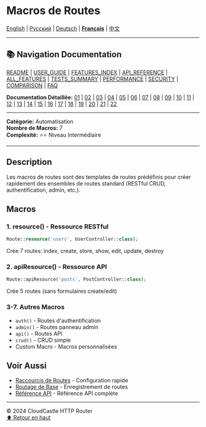 # Macros de Routes

[English](../../en/features/11_ROUTE_MACROS.md) | [Русский](../../ru/features/11_ROUTE_MACROS.md) | [Deutsch](../../de/features/11_ROUTE_MACROS.md) | [**Français**](11_ROUTE_MACROS.md) | [中文](../../zh/features/11_ROUTE_MACROS.md)

---

## 📚 Navigation Documentation

[README](../../README.md) | [USER_GUIDE](../USER_GUIDE.md) | [FEATURES_INDEX](../FEATURES_INDEX.md) | [API_REFERENCE](../API_REFERENCE.md) | [ALL_FEATURES](../ALL_FEATURES.md) | [TESTS_SUMMARY](../TESTS_SUMMARY.md) | [PERFORMANCE](../PERFORMANCE_ANALYSIS.md) | [SECURITY](../SECURITY_REPORT.md) | [COMPARISON](../COMPARISON.md) | [FAQ](../FAQ.md)

**Documentation Détaillée:** [01](01_BASIC_ROUTING.md) | [02](02_ROUTE_PARAMETERS.md) | [03](03_ROUTE_GROUPS.md) | [04](04_RATE_LIMITING.md) | [05](05_IP_FILTERING.md) | [06](06_MIDDLEWARE.md) | [07](07_NAMED_ROUTES.md) | [08](08_TAGS.md) | [09](09_HELPER_FUNCTIONS.md) | [10](10_ROUTE_SHORTCUTS.md) | [11](11_ROUTE_MACROS.md) | [12](12_URL_GENERATION.md) | [13](13_EXPRESSION_LANGUAGE.md) | [14](14_CACHING.md) | [15](15_PLUGINS.md) | [16](16_LOADERS.md) | [17](17_PSR_SUPPORT.md) | [18](18_ACTION_RESOLVER.md) | [19](19_STATISTICS.md) | [20](20_SECURITY.md) | [21](21_EXCEPTIONS.md) | [22](22_CLI_TOOLS.md)

---

**Catégorie:** Automatisation  
**Nombre de Macros:** 7  
**Complexité:** ⭐⭐ Niveau Intermédiaire

---

## Description

Les macros de routes sont des templates de routes prédéfinis pour créer rapidement des ensembles de routes standard (RESTful CRUD, authentification, admin, etc.).

## Macros

### 1. resource() - Ressource RESTful

```php
Route::resource('users', UserController::class);
```

Crée 7 routes: index, create, store, show, edit, update, destroy

### 2. apiResource() - Ressource API

```php
Route::apiResource('posts', PostController::class);
```

Crée 5 routes (sans formulaires create/edit)

### 3-7. Autres Macros
- `auth()` - Routes d'authentification
- `admin()` - Routes panneau admin
- `api()` - Routes API
- `crud()` - CRUD simple
- Custom Macro - Macros personnalisées

## Voir Aussi

- [Raccourcis de Routes](10_ROUTE_SHORTCUTS.md) - Configuration rapide
- [Routage de Base](01_BASIC_ROUTING.md) - Enregistrement de routes
- [Référence API](../API_REFERENCE.md) - Référence API complète

---

© 2024 CloudCastle HTTP Router  
[⬆ Retour en haut](#macros-de-routes)